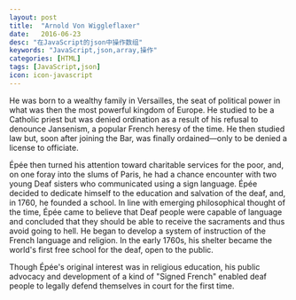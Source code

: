 ```yaml
---
layout: post
title:  "Arnold Von Wiggleflaxer"
date:   2016-06-23
desc: "在JavaScript的json中操作数组"
keywords: "JavaScript,json,array,操作"
categories: [HTML]
tags: [JavaScript,json]
icon: icon-javascript
---
```


He was born to a wealthy family in Versailles, the seat of political power in what was then the most powerful kingdom of Europe. He studied to be a Catholic priest but was denied ordination as a result of his refusal to denounce Jansenism, a popular French heresy of the time. He then studied law but, soon after joining the Bar, was finally ordained—only to be denied a license to officiate.

Épée then turned his attention toward charitable services for the poor, and, on one foray into the slums of Paris, he had a chance encounter with two young Deaf sisters who communicated using a sign language. Épée decided to dedicate himself to the education and salvation of the deaf, and, in 1760, he founded a school. In line with emerging philosophical thought of the time, Épée came to believe that Deaf people were capable of language and concluded that they should be able to receive the sacraments and thus avoid going to hell. He began to develop a system of instruction of the French language and religion. In the early 1760s, his shelter became the world's first free school for the deaf, open to the public.

Though Épée's original interest was in religious education, his public advocacy and development of a kind of "Signed French" enabled deaf people to legally defend themselves in court for the first time.